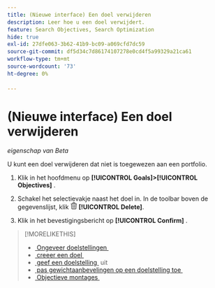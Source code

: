 ```yaml
---
title: (Nieuwe interface) Een doel verwijderen
description: Leer hoe u een doel verwijdert.
feature: Search Objectives, Search Optimization
hide: true
exl-id: 27dfe063-3b62-41b9-bc09-a069cfd7dc59
source-git-commit: df5d34c7d86174107278e0cd4f5a99329a21ca61
workflow-type: tm+mt
source-wordcount: '73'
ht-degree: 0%

---
```


# (Nieuwe interface) Een doel verwijderen

*eigenschap van Beta*

U kunt een doel verwijderen dat niet is toegewezen aan een portfolio.

1. Klik in het hoofdmenu op **[!UICONTROL Goals]>[!UICONTROL Objectives]** .

1. Schakel het selectievakje naast het doel in. In de toolbar boven de gegevenslijst, klik ![&#x200B; Schrapping &#x200B;](/help/search-social-commerce/assets/delete-new.png " ") **[!UICONTROL Delete]**.

1. Klik in het bevestigingsbericht op **[!UICONTROL Confirm]** .

>[!MORELIKETHIS]
>
>* [&#x200B; Ongeveer doelstellingen &#x200B;](objective-about.md)
>* [&#x200B; creeer een doel &#x200B;](objective-create.md)
>* [&#x200B; geef een doelstelling &#x200B;](objective-edit.md) uit
>* [&#x200B; pas gewichtaanbevelingen op een doelstelling toe &#x200B;](objective-apply-weight-recommendations.md)
>* [&#x200B; Objectieve montages &#x200B;](objective-settings.md)
